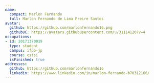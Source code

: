 ```yaml
---
name:
  compact: Marlon Fernando
  full: Marlon Fernando de Lima Freire Santos
avatar:
  github: https://github.com/marlonfernando16.png
  githubUC: https://avatars.githubusercontent.com/u/31114120?v=4
occupations:
- id: 20171370019
  type: student
  campus: ifpb-jp
  course: cstsi
  isFinished: true
addresses:
  github: https://github.com/marlonfernando16
  linkedin: https://www.linkedin.com/in/marlon-fernando-b70312166/
---
```

